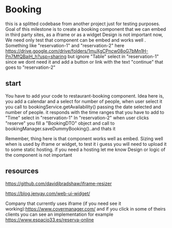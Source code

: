 # Booking

this is a splitted codebase from another project just for testing purposes. Goal of this milestone is to create a booking component that we can embed in third party sites, as a iframe or as a widget
Design is not important now, We need only test that component can be embed and works well
. Something like "reservation-1" and "reservation-2" here https://drive.google.com/drive/folders/1muXgCPncw08oG7bMn1H-Pn7MfQBaiH_h?usp=sharing but ignore "Table" select in "reservation-1" since we dont need it and add
a button or link with the text "continue" that goes to "reservation-2" 

## start
You have to add your code to restaurant-booking component. Idea here is, you add a calendar and a select for number of people, when user select it you call to bookingService.getAvailability() passing the date selected and number of people. it responds with the time ranges that you have to add to "Time" select in "reservation-1"
In "reservation-2" when user clicks "reserve" you fill a "BookingDTO" object and call to bookingManager.saveDummyBooking()..and thats it

Remember, thing here is that component works well as embed. Sizing well when is used by iframe or widget, to test it i guess you will need to upload it to some static hosting. if you need a hosting let me know
Design or logic of the component is not important


## resources
https://github.com/davidjbradshaw/iframe-resizer

https://blog.jenyay.com/web-ui-widget/

Company that currently uses iframe (if you need see it working):https://www.covermanager.com/ and if you click in some of theirs clients you can see an implementation for example https://www.espacio33.es/reserva-online

